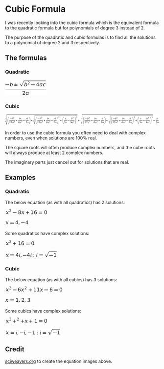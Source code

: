 # Cubic Formula

I was recently looking into the cubic formula which is the equivalent formula to
the quadratic formula but for polynomials of degree 3 instead of 2.

The purpose of the quadratic and cubic formulas is to find all the solutions to
a polynomial of degree 2 and 3 respectively.

## The formulas

### Quadratic

![formula](pics/quadratic_formula.png)

### Cubic

![formula](pics/cubic_formula.png)

In order to use the cubic formula you often need to deal with complex numbers,
even when solutions are 100% real.

The square roots will often produce complex numbers, and the cube roots will
always produce at least 2 complex numbers.

The imaginary parts just cancel out for solutions that are real.

## Examples

### Quadratic

The below equation (as with all quadratics) has 2 solutions:

![equation](pics/normal_quadratic_example.png)

![answer](pics/normal_quadratic_example_answer.png)

Some quadratics have complex solutions:

![equation](pics/complex_quadratic_example.png)

![answer](pics/complex_quadratic_example_answer.png)

### Cubic

The below equation (as with all cubics) has 3 solutions:

![equation](pics/normal_cubic_example.png)

![answer](pics/normal_cubic_example_answer.png)

Some cubics have complex solutions:

![equation](pics/complex_cubic_example.png)

![answer](pics/complex_cubic_example_answer.png)

## Credit

[sciweavers.org](http://www.sciweavers.org/free-online-latex-equation-editor) to create the equation images above.

